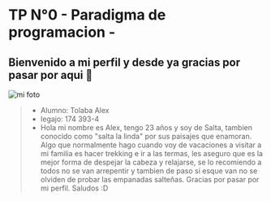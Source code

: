 # TP N°0 - Paradigma de programacion -

## Bienvenido a mi perfil y desde ya gracias por pasar por aqui 👋
![mi foto](mifoto.jpg)

>* Alumno: Tolaba Alex
>* legajo: 174 393-4
>* Hola mi nombre es Alex, tengo 23 años y soy de Salta, tambien conocido como "salta la linda" por sus paisajes que enamoran. Algo que normalmente hago cuando voy de vacaciones a visitar a mi familia es hacer trekking e ir a las termas, les aseguro que es la mejor forma de despejar la cabeza y relajarse, se lo recomiendo a todos no se van arrepentir y tambien de paso si esque van no se olviden de probar las empanadas salteñas. Gracias por pasar por mi perfil. Saludos :D 
